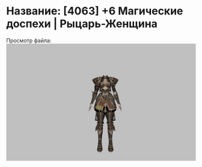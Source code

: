 # Название: [4063] +6 Магические доспехи | Рыцарь-Женщина

Просмотр файла:
![p010006.png](p010006.png)